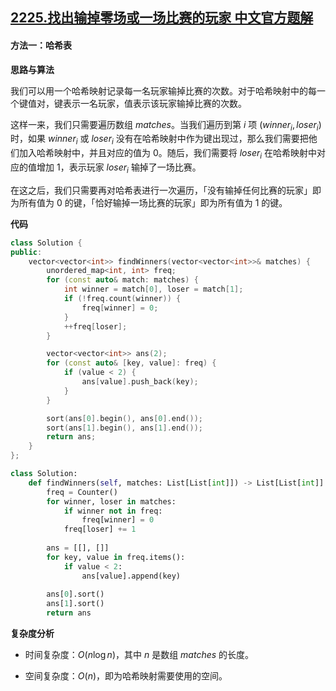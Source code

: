 ## [2225.找出输掉零场或一场比赛的玩家 中文官方题解](https://leetcode.cn/problems/find-players-with-zero-or-one-losses/solutions/100000/zhao-chu-shu-diao-ling-chang-huo-yi-chan-fpsj)
#### 方法一：哈希表

**思路与算法**

我们可以用一个哈希映射记录每一名玩家输掉比赛的次数。对于哈希映射中的每一个键值对，键表示一名玩家，值表示该玩家输掉比赛的次数。

这样一来，我们只需要遍历数组 $\textit{matches}$。当我们遍历到第 $i$ 项 $(\textit{winner}_i, \textit{loser}_i)$ 时，如果 $\textit{winner}_i$ 或 $\textit{loser}_i$ 没有在哈希映射中作为键出现过，那么我们需要把他们加入哈希映射中，并且对应的值为 $0$。随后，我们需要将 $\textit{loser}_i$ 在哈希映射中对应的值增加 $1$，表示玩家 $\textit{loser}_i$ 输掉了一场比赛。

在这之后，我们只需要再对哈希表进行一次遍历，「没有输掉任何比赛的玩家」即为所有值为 $0$ 的键，「恰好输掉一场比赛的玩家」即为所有值为 $1$ 的键。

**代码**

```C++ [sol1-C++]
class Solution {
public:
    vector<vector<int>> findWinners(vector<vector<int>>& matches) {
        unordered_map<int, int> freq;
        for (const auto& match: matches) {
            int winner = match[0], loser = match[1];
            if (!freq.count(winner)) {
                freq[winner] = 0;
            }
            ++freq[loser];
        }

        vector<vector<int>> ans(2);
        for (const auto& [key, value]: freq) {
            if (value < 2) {
                ans[value].push_back(key);
            }
        }

        sort(ans[0].begin(), ans[0].end());
        sort(ans[1].begin(), ans[1].end());
        return ans;
    }
};
```

```Python [sol1-Python3]
class Solution:
    def findWinners(self, matches: List[List[int]]) -> List[List[int]]:
        freq = Counter()
        for winner, loser in matches:
            if winner not in freq:
                freq[winner] = 0
            freq[loser] += 1
        
        ans = [[], []]
        for key, value in freq.items():
            if value < 2:
                ans[value].append(key)
        
        ans[0].sort()
        ans[1].sort()
        return ans
```

**复杂度分析**

- 时间复杂度：$O(n \log n)$，其中 $n$ 是数组 $\textit{matches}$ 的长度。

- 空间复杂度：$O(n)$，即为哈希映射需要使用的空间。